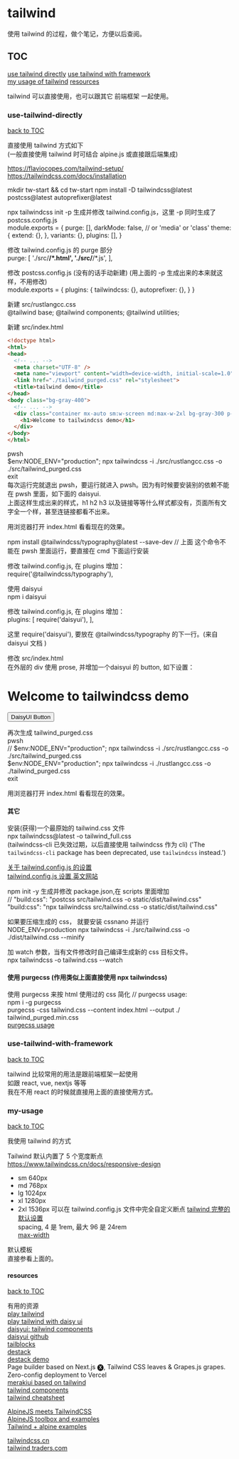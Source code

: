 
# tailwind

使用 tailwind 的过程，做个笔记，方便以后查阅。  

## TOC
[use tailwind directly](#use-tailwind-directly)
[use tailwind with framework](#use-tailwind-with-framework)  
[my usage of tailwind](#my-usage)
[resources](#resources)


tailwind 可以直接使用，也可以跟其它 前端框架 一起使用。

### use-tailwind-directly  
[back to TOC](#TOC)  

直接使用 tailwind 方式如下  
(一般直接使用 tailwind 时可结合 alpine.js 或直接跟后端集成)  

https://flaviocopes.com/tailwind-setup/  
https://tailwindcss.com/docs/installation

mkdir tw-start && cd tw-start
npm install -D tailwindcss@latest postcss@latest autoprefixer@latest

npx tailwindcss init -p
生成并修改 tailwind.config.js，这里 -p 同时生成了 postcss.config.js  
module.exports = {
  purge: [],
  darkMode: false, // or 'media' or 'class'
  theme: {
    extend: {},
  },
  variants: {},
  plugins: [],
}


修改 tailwind.config.js 的 purge 部分  
  purge: [
    './src/**/*.html',
    './src/**/*.js',
   ],

修改 postcss.config.js (没有的话手动新建) (用上面的 -p 生成出来的本来就这样，不用修改)  
module.exports = {
  plugins: {
    tailwindcss: {},
    autoprefixer: {},
  }
}

新建 src/rustlangcc.css  
@tailwind base;
@tailwind components;
@tailwind utilities;

新建 src/index.html
```html
<!doctype html>
<html>
<head>
  <!-- ... -->
  <meta charset="UTF-8" />
  <meta name="viewport" content="width=device-width, initial-scale=1.0" />
  <link href="./tailwind_purged.css" rel="stylesheet">
  <title>tailwind demo</title>
</head>
<body class="bg-gray-400">
  <!-- ... -->
  <div class="container mx-auto sm:w-screen md:max-w-2xl bg-gray-300 p-4">
    <h1>Welcome to tailwindcss demo</h1>
  </div>
</body>
</html>
```

pwsh  
$env:NODE_ENV="production"; npx tailwindcss -i ./src/rustlangcc.css -o ./src/tailwind_purged.css  
exit  
每次运行完就退出 pwsh，要运行就进入 pwsh。因为有时候要安装别的依赖不能在 pwsh 里面，如下面的 daisyui.  
上面这样生成出来的样式，h1 h2 h3 以及链接等等什么样式都没有，页面所有文字全一个样，甚至连链接都看不出来。

用浏览器打开 index.html 看看现在的效果。


npm install @tailwindcss/typography@latest --save-dev
// 上面 这个命令不能在 pwsh 里面运行，要直接在 cmd 下面运行安装  

修改 tailwind.config.js,  在 plugins 增加： 
    require('@tailwindcss/typography'),


使用 daisyui  
npm i daisyui

修改 tailwind.config.js,  在 plugins 增加：  
  plugins: [
    require('daisyui'),
  ],

这里 require('daisyui'), 要放在 @tailwindcss/typography 的下一行。(来自 daisyui 文档 )  


修改 src/index.html  
在外层的 div 使用 prose, 并增加一个daisyui 的 button, 如下设置：  
<div class="container mx-auto sm:w-screen md:max-w-2xl bg-gray-300 p-4 prose">
  <h1>Welcome to tailwindcss demo</h1>
  <button class="btn btn-primary">DaisyUI Button</button>
</div>

再次生成 tailwind_purged.css  
pwsh  
// $env:NODE_ENV="production"; npx tailwindcss -i ./src/rustlangcc.css -o ./src/tailwind_purged.css  
$env:NODE_ENV="production"; npx tailwindcss -i ./rustlangcc.css -o ./tailwind_purged.css  
exit  

用浏览器打开 index.html 看看现在的效果。




#### 其它  

安装(获得)一个最原始的 tailwind.css 文件  
npx tailwindcss@latest -o tailwind_full.css  
(tailwindcss-cli 已失效过期，以后直接使用 tailwindcss 作为 cli)
('The `tailwindcss-cli` package has been deprecated, use `tailwindcss` instead.')

[关于 tailwind.config.js 的设置](https://www.tailwindcss.cn/docs/configuration)  
[tailwind.config.js 设置 英文网站](https://tailwindcss.com/docs/configuration)  


npm init -y
生成并修改 package.json,在 scripts 里面增加  
// "build:css": "postcss src/tailwind.css -o static/dist/tailwind.css"
"build:css": "npx tailwindcss src/tailwind.css -o static/dist/tailwind.css"

如果要压缩生成的 css， 就要安装 cssnano 并运行  
NODE_ENV=production npx tailwindcss -i ./src/tailwind.css -o ./dist/tailwind.css --minify

加 watch 参数，当有文件修改时自己编译生成新的 css 目标文件。  
npx tailwindcss -o tailwind.css --watch

#### 使用 purgecss (作用类似上面直接使用 npx tailwindcss)

使用 purgecss 来按 html 使用过的 css 简化
// purgecss usage:  
npm i -g purgecss  
purgecss -css tailwind.css --content index.html --output ./ tailwind_purged.min.css  
[purgecss usage](https://www.purgecss.cn/CLI.html)  


### use-tailwind-with-framework  
[back to TOC](#TOC)  

tailwind 比较常用的用法是跟前端框架一起使用  
如跟 react, vue, nextjs 等等  
我在不用 react 的时候就直接用上面的直接使用方式。  


### my-usage  
[back to TOC](#TOC)  

我使用 tailwind 的方式

Tailwind 默认内置了 5 个宽度断点  
https://www.tailwindcss.cn/docs/responsive-design  
- sm 640px
- md 768px
- lg 1024px
- xl 1280px
- 2xl 1536px
可以在 tailwind.config.js 文件中完全自定义断点
[tailwind 完整的默认设置](https://unpkg.com/browse/tailwindcss@2.2.7/stubs/defaultConfig.stub.js)  
spacing, 4 是 1rem, 最大 96 是 24rem  
[max-width](https://tailwindcss.com/docs/max-width)  

默认模板  
直接参看上面的。  



#### resources  
[back to TOC](#TOC)  

有用的资源  
[play tailwind](https://play.tailwindcss.com/)  
[play tailwind with daisy ui](https://play.tailwindcss.com/R74XalS4na)  
[daisyui: tailwind components](daisyui.com)  
[daisyui github](https://github.com/saadeghi/daisyui)  
[tailblocks](https://tailblocks.cc/)  
[destack](https://github.com/LiveDuo/destack)  
[destack demo](https://destack-page.vercel.app/)  
Page builder based on Next.js 🅧, Tailwind CSS leaves & Grapes.js grapes. Zero-config deployment to Vercel  
[merakiui based on tailwind](https://merakiui.com/)  
[tailwind components](https://tailwindcomponents.com/)  
[tailwind cheatsheet](https://tailwindcomponents.com/cheatsheet/)  

[AlpineJS meets TailwindCSS](https://codepen.io/collection/XqVbyQ)  
[AlpineJS toolbox and examples](https://www.alpinetoolbox.com/examples/)  
[Tailwind + alpine examples](https://www.tailwindawesome.com/)  

[tailwindcss.cn](https://www.tailwindcss.cn/)  
[tailwind traders.com](https://tailwindtraders.com/)  

